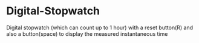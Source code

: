 # Digital-Stopwatch
Digital stopwatch (which can count up to 1 hour) with a reset button(R) and also a button(space) to display the measured instantaneous time
